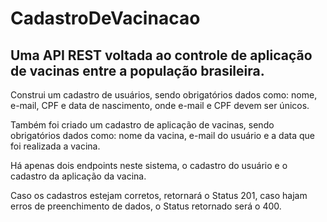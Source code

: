 # CadastroDeVacinacao

## Uma API REST  voltada ao controle de aplicação de vacinas entre a população brasileira.


Construi um cadastro de usuários, sendo obrigatórios dados como: nome, e-mail, CPF e data de nascimento, onde e-mail e CPF devem ser únicos.

Também foi criado um cadastro de aplicação de vacinas, sendo obrigatórios dados como: nome da vacina, e-mail do usuário e a data que foi realizada a vacina.

Há apenas dois endpoints neste sistema, o cadastro do usuário e o cadastro da aplicação da vacina. 

Caso os cadastros estejam corretos, retornará o Status 201, caso hajam erros de preenchimento de dados, o Status retornado será o 400.

